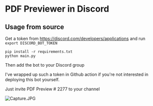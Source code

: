 # PDF Previewer in Discord

## Usage from source

Get a token from https://discord.com/developers/applications and run `export DISCORD_BOT_TOKEN`

```
pip install -r requirements.txt
python main.py
```

Then add the bot to your Discord group

I've wrapped up such a token in  Github action if you're not interested in deploying this bot yourself. 

Just invite PDF Preview # 2277 to your channel

![Capture.JPG](Capture.JPG)


